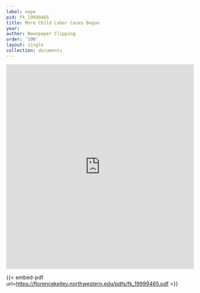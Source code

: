 ```yaml
---
label: nope
pid: fk_19999465
title: More Child Labor Cases Begun
year:
author: Newspaper Clipping
order: '190'
layout: single
collection: documents
---
```

<iframe src="https://northwestern.app.box.com/embed/s/apzo33qislwaao8815pb8f3tkl2v98b9?sortColumn=date&view=list" width="100%" height="550" frameborder="0" allowfullscreen webkitallowfullscreen msallowfullscreen></iframe>


{{< embed-pdf url=https://florencekelley.northwestern.edu/pdfs/fk_19999465.pdf >}}